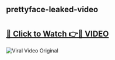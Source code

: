 ## prettyface-leaked-video 

# <h2><a href="http://freeplayer.one?title=prettyface-leaked-video&ref=21J">🔗 Click to Watch 👉🔴 VIDEO</a></h2>

<a href="http://freeplayer.one?title=prettyface-leaked-video&ref=21J" rel="nofollow" data-target="animated-image.originalLink"><img src="https://i.ibb.co.com/xMMVF88/686577567.gif" alt="Viral Video Original" style="max-width: 100%; display: inline-block;" data-target="animated-image.originalImage"></a>

